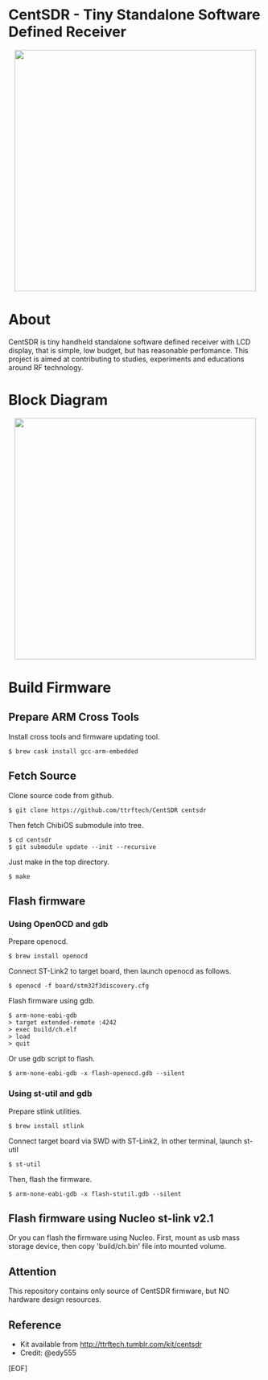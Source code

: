 CentSDR - Tiny Standalone Software Defined Receiver
==========================================================

<div align="center">
<img src="/doc/centsdr.jpg" width="480px">
</div>

# About

CentSDR is tiny handheld standalone software defined receiver with LCD display,
that is simple, low budget, but has reasonable perfomance.
This project is aimed at contributing to studies, experiments and educations around
RF technology.

# Block Diagram

<div align="center">
<img src="/doc/centsdr-blockdiagram.png" width="480px">
</div>

# Build Firmware

## Prepare ARM Cross Tools

Install cross tools and firmware updating tool.

    $ brew cask install gcc-arm-embedded

## Fetch Source

Clone source code from github.

    $ git clone https://github.com/ttrftech/CentSDR centsdr

Then fetch ChibiOS submodule into tree.

    $ cd centsdr
    $ git submodule update --init --recursive

Just make in the top directory.

    $ make

## Flash firmware

### Using OpenOCD and gdb

Prepare openocd.

    $ brew install openocd

Connect ST-Link2 to target board, then launch openocd as follows.

    $ openocd -f board/stm32f3discovery.cfg

Flash firmware using gdb.

    $ arm-none-eabi-gdb
    > target extended-remote :4242
    > exec build/ch.elf
    > load
    > quit

Or use gdb script to flash.

    $ arm-none-eabi-gdb -x flash-openocd.gdb --silent

### Using st-util and gdb

Prepare stlink utilities.

    $ brew install stlink

Connect target board via SWD with ST-Link2, In other terminal, launch st-util

    $ st-util

Then, flash the firmware.

    $ arm-none-eabi-gdb -x flash-stutil.gdb --silent

## Flash firmware using Nucleo st-link v2.1

Or you can flash the firmware using Nucleo. First, mount as usb mass storage device, then copy 'build/ch.bin' file into mounted volume.

## Attention

This repository contains only source of CentSDR firmware, but NO hardware design resources.

## Reference

* Kit available from http://ttrftech.tumblr.com/kit/centsdr
* Credit: @edy555

[EOF]
